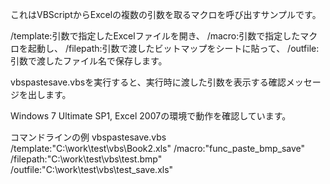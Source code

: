 これはVBScriptからExcelの複数の引数を取るマクロを呼び出すサンプルです。

/template:引数で指定したExcelファイルを開き、
/macro:引数で指定したマクロを起動し、
/filepath:引数で渡したビットマップをシートに貼って、
/outfile:引数で渡したファイル名で保存します。

vbspastesave.vbsを実行すると、実行時に渡した引数を表示する確認メッセージを出します。

Windows 7 Ultimate SP1, Excel 2007の環境で動作を確認しています。

コマンドラインの例
vbspastesave.vbs /template:"C:\work\test\vbs\Book2.xls" /macro:"func_paste_bmp_save" /filepath:"C:\work\test\vbs\test.bmp" /outfile:"C:\work\test\vbs\test_save.xls"

